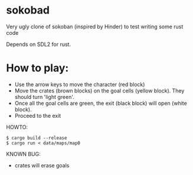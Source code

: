 # sokobad
Very ugly clone of sokoban (inspired by Hinder) to test writing some rust code

Depends on SDL2 for rust.

# How to play:
- Use the arrow keys to move the character (red block)
- Move the crates (brown blocks) on the goal cells (yellow block). They should turn 'light green'.
- Once all the goal cells are green, the exit (black block) will open (white block).
- Proceed to the exit

HOWTO:

```
$ cargo build --release
$ cargo run < data/maps/map0
```

KNOWN BUG:
- crates will erase goals
